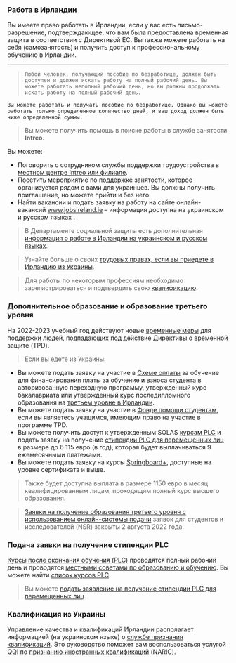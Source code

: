 ### Работа в Ирландии
Вы имеете право работать в Ирландии, если у вас есть письмо-разрешение, подтверждающее, что вам была предоставлена ​​временная защита в соответствии с Директивой ЕС. Вы также можете работать на себя (самозанятость) и получить доступ к профессиональному обучению в Ирландии.
***
>`Любой человек, получающий пособие по безработице, должен быть доступен и должен искать работу на полный рабочий день. Вы можете работать неполный рабочий день, но вы должны продолжать искать работу на полный рабочий день.`

`Вы можете работать и получать пособие по безработице. Однако вы можете работать только определенное количество дней, и ваш доход должен быть ниже определенной суммы.`
>Вы можете получить помощь в поиске работы в службе занятости **Intreo**.

Вы можете:

* Поговорить с сотрудником службы поддержки трудоустройства в [местном центре Intreo или филиале](https://www.gov.ie/en/directory/category/e1f4b5-intreo-offices/).
* Посетить мероприятие по поддержке занятости, которое организуется рядом с вами для украинцев. Вы должны получить приглашение, но можете прийти и без него.
* Найти вакансии и подать заявку на работу на сайте онлайн-вакансий www.jobsireland.ie – информация доступна на украинском и русском языках .
>В Департаменте социальной защиты есть дополнительная [информация о работе в Ирландии на украинском и русском языках](https://www.gov.ie/en/publication/c3dd2-working-in-ireland-ukraine-letter/#letter-in-english).

>Узнайте больше о своих [трудовых правах, если вы приедете в Ирландию из Украины](https://www.gov.ie/en/publication/c1bb7-employment-rights-in-ireland-information-for-ukrainian-nationals/). 

>Для работы по некоторым профессиям необходимо зарегистрироваться и подтвердить свою [квалификацию](https://www.citizensinformation.ie/en/returning_to_ireland/starting_work/Recognition_of_professional_qualifications_in_ireland.html). 
### Дополнительное образование и образование третьего уровня
На 2022-2023 учебный год действуют новые [временные меры](https://www.gov.ie/en/press-release/a0741-minister-harris-announces-new-measures-to-provide-access-to-further-and-higher-education-for-displaced-ukrainian-students/) для поддержки людей, подпадающих под действие Директивы о временной защите (TPD). 
>Если вы едете из Украины:
* Вы можете подать заявку на участие в [Схеме оплаты](https://www.gov.ie/en/press-release/a0741-minister-harris-announces-new-measures-to-provide-access-to-further-and-higher-education-for-displaced-ukrainian-students/) за обучение для финансирования платы за обучение и взноса студента в авторизованную переходную программу, утвержденный курс бакалавриата или утвержденный курс последипломного образования на [третьем уровне в Ирландии](https://www.citizensinformation.ie/en/education/third_level_education/colleges_and_qualifications/third_level_education_in_ireland.html).
* Вы можете подать заявку на участие в [Фонде помощи студентам](https://www.citizensinformation.ie/en/education/third_level_education/fees_and_supports_for_third_level_education/financial_supports_for_students.html), если вы являетесь учащимся, имеющим право на участие в программе TPD.
* Вы можете получить доступ к утвержденным SOLAS [курсам PLC](https://www.citizensinformation.ie/en/education/vocational_education_and_training/post_leaving_certificate_courses.html) и подать заявку на получение [стипендии PLC для перемещенных лиц](https://www.gov.ie/en/press-release/6c410-minister-harris-announces-new-scheme-for-displaced-ukrainians-to-enter-further-education/) в размере до 6 115 евро (в год), которая будет выплачиваться 9 ежемесячными платежами.
* Вы можете подать заявку на курсы [Springboard+](https://www.citizensinformation.ie/en/education/third_level_education/applying_to_college/third_level_places_for_unemployed_people.html), доступные на уровне сертификата и выше.
>Также будет доступна выплата в размере 1150 евро в месяц квалифицированным лицам, проходящим полный курс высшего образования.

>[Заявки на получение образования третьего уровня с использованием онлайн-системы подачи](https://v2.pac.ie/institute/23) заявок для студентов и исследователей (NSR) закрыты 2 августа 2022 года.
### Подача заявки на получение стипендии PLC
[Курсы после окончания обучения (PLC)](https://www.citizensinformation.ie/en/education/vocational_education_and_training/post_leaving_certificate_courses.html) проводятся полный рабочий день и проводятся [местными советами по образованию и обучению](https://www.etbi.ie/etbs/directory-of-etbs/). Вы можете найти [список курсов PLC](https://www.fetchcourses.ie/).
>Вы можете [подать заявление на получение стипендии PLC для перемещенных лиц](https://docs.google.com/document/d/1lWO_EK7HmPrXex3mLxOZMUBgN5vAU3tJ/edit?usp=sharing&ouid=110890713206419544048&rtpof=true&sd=true).
### Квалификация из Украины
Управление качества и квалификаций Ирландии располагает информацией (на украинском языке) о [службе признания квалификаций](https://drive.google.com/file/d/1b4EokNEhF2MKhVyFlqCzjuEbWjXu8XfN/view?usp=sharing). Это руководство поможет вам воспользоваться услугой QQI по [признанию иностранных квалификаций](https://www.qqi.ie/news/qqi-supports-for-displaced-ukraine-nationals) (NARIC).